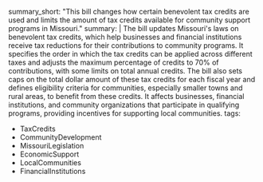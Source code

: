 summary_short: "This bill changes how certain benevolent tax credits are used and limits the amount of tax credits available for community support programs in Missouri."
summary: |
  The bill updates Missouri's laws on benevolent tax credits, which help businesses and financial institutions receive tax reductions for their contributions to community programs. It specifies the order in which the tax credits can be applied across different taxes and adjusts the maximum percentage of credits to 70% of contributions, with some limits on total annual credits. The bill also sets caps on the total dollar amount of these tax credits for each fiscal year and defines eligibility criteria for communities, especially smaller towns and rural areas, to benefit from these credits. It affects businesses, financial institutions, and community organizations that participate in qualifying programs, providing incentives for supporting local communities.
tags:
  - TaxCredits
  - CommunityDevelopment
  - MissouriLegislation
  - EconomicSupport
  - LocalCommunities
  - FinancialInstitutions
